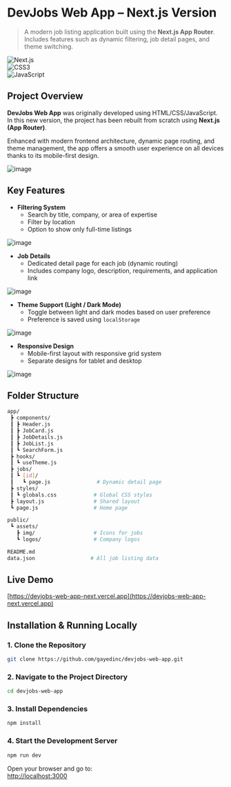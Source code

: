 # DevJobs Web App – Next.js Version

> A modern job listing application built using the **Next.js App Router**. Includes features such as dynamic filtering, job detail pages, and theme switching.

![Next.js](https://img.shields.io/badge/Next.js-000000?style=for-the-badge&logo=next.js)  
![CSS3](https://img.shields.io/badge/CSS3-1572B6?style=for-the-badge&logo=css3)  
![JavaScript](https://img.shields.io/badge/JavaScript-F7DF1E?style=for-the-badge&logo=javascript)

## Project Overview

**DevJobs Web App** was originally developed using HTML/CSS/JavaScript. In this new version, the project has been rebuilt from scratch using **Next.js (App Router)**.

Enhanced with modern frontend architecture, dynamic page routing, and theme management, the app offers a smooth user experience on all devices thanks to its mobile-first design.

![image](https://github.com/user-attachments/assets/b66ffc6c-59eb-4f09-8ee7-3ab72559b4ef)

## Key Features

- **Filtering System**  
  - Search by title, company, or area of expertise  
  - Filter by location  
  - Option to show only full-time listings
  
![image](https://github.com/user-attachments/assets/397b69cc-b6ed-44e1-bdef-db3aa6ad8f34)

- **Job Details**  
  - Dedicated detail page for each job (dynamic routing)  
  - Includes company logo, description, requirements, and application link

![image](https://github.com/user-attachments/assets/bfb9700a-d553-42a2-80c1-e548b9969edd)

- **Theme Support (Light / Dark Mode)**  
  - Toggle between light and dark modes based on user preference  
  - Preference is saved using `localStorage`

![image](https://github.com/user-attachments/assets/bf5e4f71-4f4f-45f6-861b-4fbe5f5de1cf)

- **Responsive Design**  
  - Mobile-first layout with responsive grid system  
  - Separate designs for tablet and desktop

![image](https://github.com/user-attachments/assets/4ee491d1-b9fe-4c0e-8d04-781d1552bcdc)

## Folder Structure

```bash
app/
 ┣ components/
 ┃ ┣ Header.js
 ┃ ┣ JobCard.js
 ┃ ┣ JobDetails.js
 ┃ ┣ JobList.js
 ┃ ┗ SearchForm.js
 ┣ hooks/
 ┃ ┗ useTheme.js
 ┣ jobs/
 ┃ ┗ [id]/
 ┃   ┗ page.js               # Dynamic detail page
 ┣ styles/
 ┃ ┗ globals.css            # Global CSS styles
 ┣ layout.js                # Shared layout
 ┗ page.js                  # Home page

public/
 ┗ assets/
   ┣ img/                   # Icons for jobs
   ┗ logos/                 # Company logos

README.md
data.json                  # All job listing data
```

## Live Demo

[https://devjobs-web-app-next.vercel.app](https://devjobs-web-app-next.vercel.app)

## Installation & Running Locally

### 1. Clone the Repository

```bash
git clone https://github.com/gayedinc/devjobs-web-app.git
```

### 2. Navigate to the Project Directory

```bash
cd devjobs-web-app
```

### 3. Install Dependencies

```bash
npm install
```

### 4. Start the Development Server

```bash
npm run dev
```

Open your browser and go to:  
[http://localhost:3000](http://localhost:3000)
